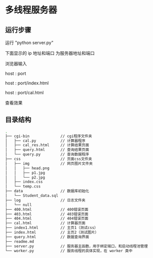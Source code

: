 # 多线程服务器

## 运行步骤

运行 "python server.py"

下面显示的 ip 地址和端口 为服务器地址和端口

浏览器输入 

host : port

host : port/index.html

host : port/cal.html

查看效果

## 目录结构

```bash
.
├── cgi-bin              // cgi程序文件夹
│   ├── cal.py           // 计算器程序 
│   ├── cal_res.html     // 计算结果页面
│   ├── query.html       // 查询结果页面
│   └── query.py         // 查询数据程序
├── css                  // 页面css文件夹
│   ├── img              // 网页图片文件夹
│   │   ├── head.png     
│   │   ├── p1.jpg
│   │   └── p2.jpg
│   ├── index.css
│   └── temp.css
├── data                 // 数据库初始化 
│   └── Student_data.sql
├── log                  // 日志文件夹
│   └── null
├── 400.html             // 400错误页面
├── 403.html             // 403错误页面
├── 404.html             // 404错误页面
├── cal.html             // 计算器页面
├── index1.html          // 主页1（测试css）
├── index.html           // 主页2（测试图片）
├── query.html           // 数据查询界面
├── readme.md
├── server.py            // 服务器主函数，用于绑定端口，和启动线程池管理
└── worker.py            // 服务线程的具体实现，在 worker 类中
```



